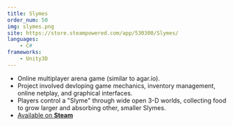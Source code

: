 ```yaml
---
title: Slymes
order_num: 50
img: slymes.png
site: https://store.steampowered.com/app/530300/Slymes/
languages:
    - C#
frameworks:
    - Unity3D
---
```

+ Online multiplayer arena game (similar to agar.io). 
+ Project involved devloping game mechanics, inventory management, online netplay, and graphical interfaces.
+ Players control a \"Slyme\" through wide open 3-D worlds, collecting food to grow larger and absorbing other, smaller Slymes. 
+ <a href="https://store.steampowered.com/app/530300/Slymes/">Available on **Steam**</a>
